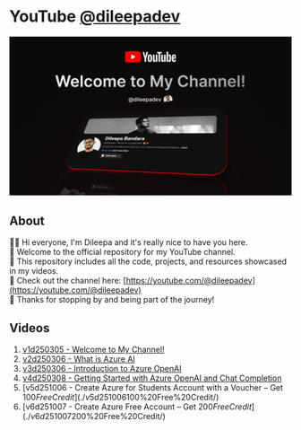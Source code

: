 # YouTube [@dileepadev](https://youtube.com/@dileepadev)

[![v1d250305_thumbnail](./images/v1d250305_thumbnail.png)](https://youtu.be/4pHy1TNjHvc)

## About

👋🏼 Hi everyone, I'm Dileepa and it's really nice to have you here.  
🥰 Welcome to the official repository for my YouTube channel.  
📁 This repository includes all the code, projects, and resources showcased in my videos.  
🎥 Check out the channel here: [https://youtube.com/@dileepadev](https://youtube.com/@dileepadev)  
💖 Thanks for stopping by and being part of the journey!

## Videos

1. [v1d250305 - Welcome to My Channel!](./v1d250305%20-%20Welcome%20to%20My%20Channel!/)
2. [v2d250306 - What is Azure AI](./v2d250306%20-%20What%20is%20Azure%20AI/)
3. [v3d250306 - Introduction to Azure OpenAI](./v3d250306%20-%20Introduction%20to%20Azure%20OpenAI/)
4. [v4d250308 - Getting Started with Azure OpenAI and Chat Completion](./v4d250308%20-%20Getting%20Started%20with%20Azure%20OpenAI%20and%20Chat%20Completion/)
5. [v5d251006 - Create Azure for Students Account with a Voucher – Get $100 Free Credit](./v5d251006%20-%20Create%20Azure%20for%20Students%20Account%20with%20a%20Voucher%20–%20Get%20$100%20Free%20Credit/)
6. [v6d251007 - Create Azure Free Account – Get $200 Free Credit](./v6d251007%20-%20Create%20Azure%20Free%20Account%20–%20Get%20$200%20Free%20Credit/)
